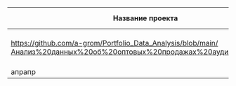 
| Название проекта | Описание | Используемые технологии |
| ---------------- | -------- | ----------------------- |
| https://github.com/a-grom/Portfolio_Data_Analysis/blob/main/Анализ%20данных%20об%20оптовых%20продажах%20аудиотехники.ipynb	 | апрап  | Pandas, Numpy, Matplotlib, Seaborn |
| апрапр | арарп  | апв |
